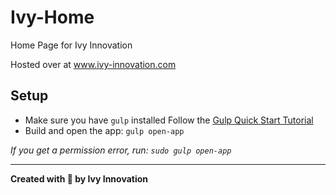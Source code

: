 # Ivy-Home
Home Page for Ivy Innovation

Hosted over at www.ivy-innovation.com

## Setup
* Make sure you have `gulp` installed
  Follow the [Gulp Quick Start Tutorial](https://gulpjs.com/docs/en/getting-started/quick-start/)
* Build and open the app: `gulp open-app`

_If you get a permission error, run: `sudo gulp open-app`_

---

**Created with 💚 by Ivy Innovation**
